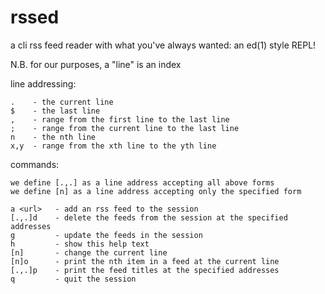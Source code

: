 # rssed

a cli rss feed reader with what you've always wanted: an ed(1) style REPL!

N.B. for our purposes, a "line" is an index

line addressing:

```
.    - the current line
$    - the last line
,    - range from the first line to the last line
;    - range from the current line to the last line
n    - the nth line
x,y  - range from the xth line to the yth line
```

commands:

```
we define [.,.] as a line address accepting all above forms
we define [n] as a line address accepting only the specified form

a <url>   - add an rss feed to the session
[.,.]d    - delete the feeds from the session at the specified addresses
g         - update the feeds in the session
h         - show this help text
[n]       - change the current line
[n]o      - print the nth item in a feed at the current line
[.,.]p    - print the feed titles at the specified addresses
q         - quit the session
```